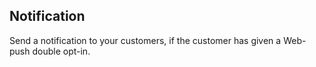 ## Notification

Send a notification to your customers, if the customer has given a Web-push double opt-in.
